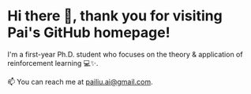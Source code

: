 # Hi there 👋, thank you for visiting Pai's GitHub homepage!

I'm a first-year Ph.D. student who focuses on the theory & application of reinforcement learning 💻✨.  

📫 You can reach me at [pailiu.ai@gmail.com](mailto:pailiu.ai@gmail.com). 
